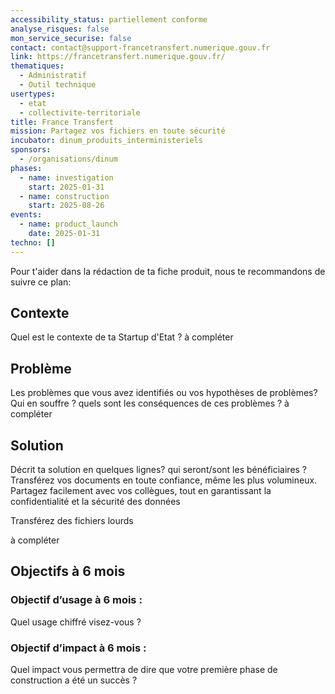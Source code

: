 ```yaml
---
accessibility_status: partiellement conforme
analyse_risques: false
mon_service_securise: false
contact: contact@support-francetransfert.numerique.gouv.fr
link: https://francetransfert.numerique.gouv.fr/
thematiques:
  - Administratif
  - Outil technique
usertypes:
  - etat
  - collectivite-territoriale
title: France Transfert
mission: Partagez vos fichiers en toute sécurité
incubator: dinum_produits_interministeriels
sponsors:
  - /organisations/dinum
phases:
  - name: investigation
    start: 2025-01-31
  - name: construction
    start: 2025-08-26
events:
  - name: product_launch
    date: 2025-01-31
techno: []
---
```

Pour t'aider dans la rédaction de ta fiche produit, nous te recommandons de suivre ce plan: 

## Contexte

Quel est le contexte de ta Startup d'Etat ? à compléter

## Problème

Les problèmes que vous avez identifiés ou vos hypothèses de problèmes? Qui en souffre ? quels sont les conséquences de ces problèmes ? à compléter

## Solution

Décrit ta solution en quelques lignes? qui seront/sont les bénéficiaires ? 
Transférez vos documents en toute confiance, même les plus volumineux. Partagez facilement avec vos collègues, tout en garantissant la confidentialité et la sécurité des données

Transférez des fichiers lourds

à compléter

## Objectifs à 6 mois

### Objectif d’usage à 6 mois : 
Quel usage chiffré visez-vous ?
### Objectif d’impact à 6 mois : 
Quel impact vous permettra de dire que votre première phase de construction a été un succès ?

